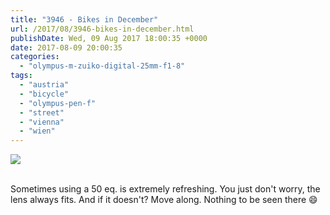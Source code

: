 ```yaml
---
title: "3946 - Bikes in December"
url: /2017/08/3946-bikes-in-december.html
publishDate: Wed, 09 Aug 2017 18:00:35 +0000
date: 2017-08-09 20:00:35
categories: 
  - "olympus-m-zuiko-digital-25mm-f1-8"
tags: 
  - "austria"
  - "bicycle"
  - "olympus-pen-f"
  - "street"
  - "vienna"
  - "wien"
---
```

<div class="container">
<div class="center"><a target="_blank" href="https://d25zfm9zpd7gm5.cloudfront.net/1200x1200/2016/20161212_091707_lr.jpg"><img class="webfeedsFeaturedVisual" src="https://d25zfm9zpd7gm5.cloudfront.net/0600x0600/2016/20161212_091707_lr.jpg" /></a></div>
</div>
<br />

Sometimes using a 50 eq. is extremely refreshing. You just don't worry, the lens always fits. And if it doesn't? Move along. Nothing to be seen there 😄
